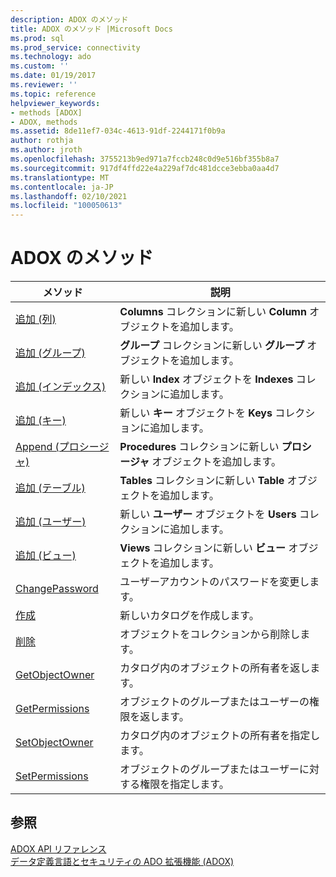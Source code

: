 ```yaml
---
description: ADOX のメソッド
title: ADOX のメソッド |Microsoft Docs
ms.prod: sql
ms.prod_service: connectivity
ms.technology: ado
ms.custom: ''
ms.date: 01/19/2017
ms.reviewer: ''
ms.topic: reference
helpviewer_keywords:
- methods [ADOX]
- ADOX, methods
ms.assetid: 8de11ef7-034c-4613-91df-2244171f0b9a
author: rothja
ms.author: jroth
ms.openlocfilehash: 3755213b9ed971a7fccb248c0d9e516bf355b8a7
ms.sourcegitcommit: 917df4ffd22e4a229af7dc481dcce3ebba0aa4d7
ms.translationtype: MT
ms.contentlocale: ja-JP
ms.lasthandoff: 02/10/2021
ms.locfileid: "100050613"
---
```

# <a name="adox-methods"></a>ADOX のメソッド

|メソッド|説明|  
|-|-|  
|[追加 (列)](./append-method-adox-columns.md)|**Columns** コレクションに新しい **Column** オブジェクトを追加します。|  
|[追加 (グループ)](./append-method-adox-groups.md)|**グループ** コレクションに新しい **グループ** オブジェクトを追加します。|  
|[追加 (インデックス)](./append-method-adox-indexes.md)|新しい **Index** オブジェクトを **Indexes** コレクションに追加します。|  
|[追加 (キー)](./append-method-adox-keys.md)|新しい **キー** オブジェクトを **Keys** コレクションに追加します。|  
|[Append (プロシージャ)](./append-method-adox-procedures.md)|**Procedures** コレクションに新しい **プロシージャ** オブジェクトを追加します。|  
|[追加 (テーブル)](./append-method-adox-tables.md)|**Tables** コレクションに新しい **Table** オブジェクトを追加します。|  
|[追加 (ユーザー)](./append-method-adox-users.md)|新しい **ユーザー** オブジェクトを **Users** コレクションに追加します。|  
|[追加 (ビュー)](./append-method-adox-views.md)|**Views** コレクションに新しい **ビュー** オブジェクトを追加します。|  
|[ChangePassword](./changepassword-method-adox.md)|ユーザーアカウントのパスワードを変更します。|  
|[作成](./create-method-adox.md)|新しいカタログを作成します。|  
|[削除](./delete-method-adox-collections.md)|オブジェクトをコレクションから削除します。|  
|[GetObjectOwner](./getobjectowner-method-adox.md)|カタログ内のオブジェクトの所有者を返します。|  
|[GetPermissions](./getpermissions-method-adox.md)|オブジェクトのグループまたはユーザーの権限を返します。|  
|[SetObjectOwner](./setobjectowner-method.md)|カタログ内のオブジェクトの所有者を指定します。|  
|[SetPermissions](./setpermissions-method-adox.md)|オブジェクトのグループまたはユーザーに対する権限を指定します。|  
  
## <a name="see-also"></a>参照  
 [ADOX API リファレンス](./adox-object-model.md)   
 [データ定義言語とセキュリティの ADO 拡張機能 (ADOX)](../../guide/extensions/ado-extensions-for-data-definition-language-and-security-adox.md)